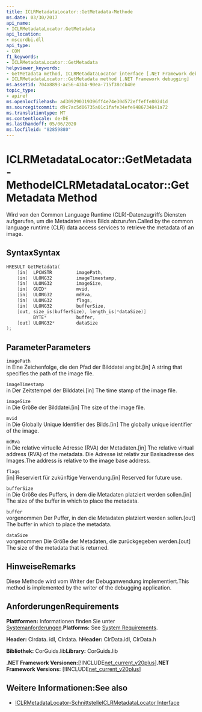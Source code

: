 ```yaml
---
title: ICLRMetadataLocator::GetMetadata-Methode
ms.date: 03/30/2017
api_name:
- ICLRMetadataLocator.GetMetadata
api_location:
- mscordbi.dll
api_type:
- COM
f1_keywords:
- ICLRMetadataLocator::GetMetadata
helpviewer_keywords:
- GetMetadata method, ICLRMetadataLocator interface [.NET Framework debugging]
- ICLRMetadataLocator::GetMetadata method [.NET Framework debugging]
ms.assetid: 704a8893-ac56-43b4-90ea-715f38ccb40e
topic_type:
- apiref
ms.openlocfilehash: ad309290319396ff4e74e30d572effeffe802d1d
ms.sourcegitcommit: d9c7ac5d06735a01c1fafe34efe9486734841a72
ms.translationtype: MT
ms.contentlocale: de-DE
ms.lasthandoff: 05/06/2020
ms.locfileid: "82859880"
---
```

# <a name="iclrmetadatalocatorgetmetadata-method"></a><span data-ttu-id="e9e10-102">ICLRMetadataLocator::GetMetadata-Methode</span><span class="sxs-lookup"><span data-stu-id="e9e10-102">ICLRMetadataLocator::GetMetadata Method</span></span>
<span data-ttu-id="e9e10-103">Wird von den Common Language Runtime (CLR)-Datenzugriffs Diensten aufgerufen, um die Metadaten eines Bilds abzurufen.</span><span class="sxs-lookup"><span data-stu-id="e9e10-103">Called by the common language runtime (CLR) data access services to retrieve the metadata of an image.</span></span>  
  
## <a name="syntax"></a><span data-ttu-id="e9e10-104">Syntax</span><span class="sxs-lookup"><span data-stu-id="e9e10-104">Syntax</span></span>  
  
```cpp  
HRESULT GetMetadata(  
    [in]  LPCWSTR         imagePath,  
    [in]  ULONG32         imageTimestamp,  
    [in]  ULONG32         imageSize,  
    [in]  GUID*           mvid,  
    [in]  ULONG32         mdRva,  
    [in]  ULONG32         flags,  
    [in]  ULONG32         bufferSize,  
    [out, size_is(bufferSize), length_is(*dataSize)]  
          BYTE*           buffer,  
    [out] ULONG32*        dataSize  
);  
```  
  
## <a name="parameters"></a><span data-ttu-id="e9e10-105">Parameter</span><span class="sxs-lookup"><span data-stu-id="e9e10-105">Parameters</span></span>  
 `imagePath`  
 <span data-ttu-id="e9e10-106">in Eine Zeichenfolge, die den Pfad der Bilddatei angibt.</span><span class="sxs-lookup"><span data-stu-id="e9e10-106">[in] A string that specifies the path of the image file.</span></span>  
  
 `imageTimestamp`  
 <span data-ttu-id="e9e10-107">in Der Zeitstempel der Bilddatei.</span><span class="sxs-lookup"><span data-stu-id="e9e10-107">[in] The time stamp of the image file.</span></span>  
  
 `imageSize`  
 <span data-ttu-id="e9e10-108">in Die Größe der Bilddatei.</span><span class="sxs-lookup"><span data-stu-id="e9e10-108">[in] The size of the image file.</span></span>  
  
 `mvid`  
 <span data-ttu-id="e9e10-109">in Die Globally Unique Identifier des Bilds.</span><span class="sxs-lookup"><span data-stu-id="e9e10-109">[in] The globally unique identifier of the image.</span></span>  
  
 `mdRva`  
 <span data-ttu-id="e9e10-110">in Die relative virtuelle Adresse (RVA) der Metadaten.</span><span class="sxs-lookup"><span data-stu-id="e9e10-110">[in] The relative virtual address (RVA) of the metadata.</span></span> <span data-ttu-id="e9e10-111">Die Adresse ist relativ zur Basisadresse des Images.</span><span class="sxs-lookup"><span data-stu-id="e9e10-111">The address is relative to the image base address.</span></span>  
  
 `flags`  
 <span data-ttu-id="e9e10-112">[in] Reserviert für zukünftige Verwendung.</span><span class="sxs-lookup"><span data-stu-id="e9e10-112">[in] Reserved for future use.</span></span>  
  
 `bufferSize`  
 <span data-ttu-id="e9e10-113">in Die Größe des Puffers, in dem die Metadaten platziert werden sollen.</span><span class="sxs-lookup"><span data-stu-id="e9e10-113">[in] The size of the buffer in which to place the metadata.</span></span>  
  
 `buffer`  
 <span data-ttu-id="e9e10-114">vorgenommen Der Puffer, in den die Metadaten platziert werden sollen.</span><span class="sxs-lookup"><span data-stu-id="e9e10-114">[out] The buffer in which to place the metadata.</span></span>  
  
 `dataSize`  
 <span data-ttu-id="e9e10-115">vorgenommen Die Größe der Metadaten, die zurückgegeben werden.</span><span class="sxs-lookup"><span data-stu-id="e9e10-115">[out] The size of the metadata that is returned.</span></span>  
  
## <a name="remarks"></a><span data-ttu-id="e9e10-116">Hinweise</span><span class="sxs-lookup"><span data-stu-id="e9e10-116">Remarks</span></span>  
 <span data-ttu-id="e9e10-117">Diese Methode wird vom Writer der Debuganwendung implementiert.</span><span class="sxs-lookup"><span data-stu-id="e9e10-117">This method is implemented by the writer of the debugging application.</span></span>  
  
## <a name="requirements"></a><span data-ttu-id="e9e10-118">Anforderungen</span><span class="sxs-lookup"><span data-stu-id="e9e10-118">Requirements</span></span>  
 <span data-ttu-id="e9e10-119">**Plattformen:** Informationen finden Sie unter [Systemanforderungen](../../get-started/system-requirements.md).</span><span class="sxs-lookup"><span data-stu-id="e9e10-119">**Platforms:** See [System Requirements](../../get-started/system-requirements.md).</span></span>  
  
 <span data-ttu-id="e9e10-120">**Header:** Clrdata. idl, Clrdata. h</span><span class="sxs-lookup"><span data-stu-id="e9e10-120">**Header:** ClrData.idl, ClrData.h</span></span>  
  
 <span data-ttu-id="e9e10-121">**Bibliothek:** CorGuids.lib</span><span class="sxs-lookup"><span data-stu-id="e9e10-121">**Library:** CorGuids.lib</span></span>  
  
 <span data-ttu-id="e9e10-122">**.NET Framework Versionen:**[!INCLUDE[net_current_v20plus](../../../../includes/net-current-v20plus-md.md)]</span><span class="sxs-lookup"><span data-stu-id="e9e10-122">**.NET Framework Versions:** [!INCLUDE[net_current_v20plus](../../../../includes/net-current-v20plus-md.md)]</span></span>  
  
## <a name="see-also"></a><span data-ttu-id="e9e10-123">Weitere Informationen:</span><span class="sxs-lookup"><span data-stu-id="e9e10-123">See also</span></span>

- [<span data-ttu-id="e9e10-124">ICLRMetadataLocator-Schnittstelle</span><span class="sxs-lookup"><span data-stu-id="e9e10-124">ICLRMetadataLocator Interface</span></span>](iclrmetadatalocator-interface.md)
